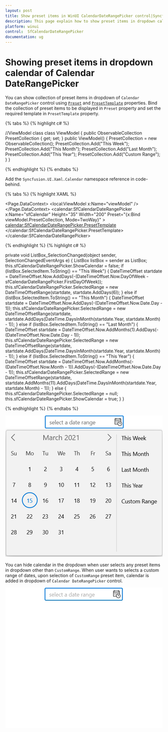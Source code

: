 ```yaml
---
layout: post
title: Show preset items in WinUI CalendarDateRangePicker control|Syncfusion
description: This page explain how to show preset items in dropdown calendar of the WinUI CalendarDateRangePicker (SfCalendarDateRangePicker) control.
platform: winui
control:  SfCalendarDateRangePicker
documentation: ug
---
```


# Showing preset items in dropdown calendar of Calendar DateRangePicker

You can show collection of preset items in dropdown of `Calendar DateRangePicker` control using [`Preset`](https://help.syncfusion.com/cr/winui/Syncfusion.UI.Xaml.Calendar.SfCalendarDateRangePicker.html#Syncfusion_UI_Xaml_Calendar_SfCalendarDateRangePicker_Preset) and [`PresetTemplate`](https://help.syncfusion.com/cr/winui/Syncfusion.UI.Xaml.Calendar.SfCalendarDateRangePicker.html#Syncfusion_UI_Xaml_Calendar_SfCalendarDateRangePicker_PresetTemplate) properties. Bind the collection of preset items to be displayed in `Preset` property and set the required template in `PresetTemplate` property.

{% tabs %}
{% highlight c# %}

//ViewModel class
class ViewModel
    {
        public ObservableCollection<string> PresetCollection { get; set; }
        public ViewModel()
        {
            PresetCollection = new ObservableCollection<string>();
            PresetCollection.Add("This Week");
            PresetCollection.Add("This Month");
            PresetCollection.Add("Last Month");
            PresetCollection.Add("This Year");
            PresetCollection.Add("Custom Range");
        }
    }

{% endhighlight %}
{% endtabs %}

Add the `Syncfusion.UI.Xaml.Calendar` namespace reference in code-behind.

{% tabs %}
{% highlight XAML %}

<Page
    x:Class="Calendar_WinUI_FT.MainPage"
    xmlns="http://schemas.microsoft.com/winfx/2006/xaml/presentation"
    xmlns:x="http://schemas.microsoft.com/winfx/2006/xaml"
    xmlns:local="using:Calendar_WinUI_FT"
    xmlns:d="http://schemas.microsoft.com/expression/blend/2008"
    xmlns:mc="http://schemas.openxmlformats.org/markup-compatibility/2006" xmlns:calendar="using:Syncfusion.UI.Xaml.Calendar"
    mc:Ignorable="d"
    Background="{ThemeResource ApplicationPageBackgroundThemeBrush}">
    <Page.DataContext>
        <local:ViewModel x:Name="viewModel" />
    </Page.DataContext>
    <Grid>
        <calendar:SfCalendarDateRangePicker  x:Name="sfCalendar" Height="35" Width="200"
                                            Preset="{x:Bind viewModel.PresetCollection, Mode=TwoWay}" >
            <calendar:SfCalendarDateRangePicker.PresetTemplate>
                <DataTemplate>
                    <ListBox ItemsSource="{Binding}" SelectionChanged="ListBox_SelectionChanged" />
                </DataTemplate>
            </calendar:SfCalendarDateRangePicker.PresetTemplate>
        </calendar:SfCalendarDateRangePicker>
    </Grid>
</Page>

{% endhighlight %}
{% highlight c# %}

private void ListBox_SelectionChanged(object sender, SelectionChangedEventArgs e)
{
   ListBox listBox = sender as ListBox;
   this.sfCalendarDateRangePicker.ShowCalendar = false;
   if (listBox.SelectedItem.ToString() == "This Week")
   {
       DateTimeOffset startdate = DateTimeOffset.Now.AddDays(-(DateTimeOffset.Now.DayOfWeek - sfCalendarDateRangePicker.FirstDayOfWeek));
       this.sfCalendarDateRangePicker.SelectedRange = new DateTimeOffsetRange(startdate, startdate.AddDays(6));
   }
   else if (listBox.SelectedItem.ToString() == "This Month")
   {
       DateTimeOffset startdate = DateTimeOffset.Now.AddDays(-(DateTimeOffset.Now.Date.Day - 1));
       this.sfCalendarDateRangePicker.SelectedRange = new DateTimeOffsetRange(startdate, startdate.AddDays(DateTime.DaysInMonth(startdate.Year, startdate.Month) - 1));
   }
   else if (listBox.SelectedItem.ToString() == "Last Month")
   {
       DateTimeOffset startdate = DateTimeOffset.Now.AddMonths(1).AddDays(-(DateTimeOffset.Now.Date.Day - 1));
       this.sfCalendarDateRangePicker.SelectedRange = new DateTimeOffsetRange(startdate, startdate.AddDays(DateTime.DaysInMonth(startdate.Year, startdate.Month) - 1));
   }
   else if (listBox.SelectedItem.ToString() == "This Year")
   {
       DateTimeOffset startdate = DateTimeOffset.Now.AddMonths(-(DateTimeOffset.Now.Month - 1)).AddDays(-(DateTimeOffset.Now.Date.Day - 1));
       this.sfCalendarDateRangePicker.SelectedRange = new DateTimeOffsetRange(startdate, startdate.AddMonths(11).AddDays(DateTime.DaysInMonth(startdate.Year, startdate.Month) - 1));
   }
   else
   {
       this.sfCalendarDateRangePicker.SelectedRange = null;
       this.sfCalendarDateRangePicker.ShowCalendar = true;
   }
}

{% endhighlight %}
{% endtabs %}

![Calendar DateRangePicker dropdown with preset collection](Dropdown-Calendar_images/PresetCollection.png)

You can hide calendar in the dropdown when user selects any preset items in dropdown other than `CustomRange`. When user wants to selects a custom range of dates, upon selection of `CustomRange` preset item, calendar is added in dropdown of `Calendar DateRangePicker` control.

![Custom range selection in WinUI Calendar DateRangePicker](Preset-Items_images/preset-items-collection.gif)

